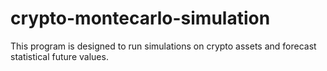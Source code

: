 # crypto-montecarlo-simulation
This program is designed to run simulations on crypto assets and forecast statistical future values.
